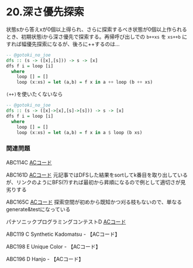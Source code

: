 # 20.深さ優先探索

状態sから答えxが0個以上得られ、さらに探索するべき状態が0個以上作られるとき、初期状態iから深さ優先で探索する。再帰呼び出しでの `b++xs` を `xs++b` にすれば幅優先探索になるが、後ろに++するのは…

```haskell
-- @gotoki_no_joe
dfs :: (s -> ([x],[s])) -> s -> [x]
dfs f i = loop [i]
  where
    loop [] = []
    loop (x:xs) = let (a,b) = f x in a ++ loop (b ++ xs)
```

`(++)`を使いたくないなら

```haskell
-- @gotoki_no_joe
dfs :: (s -> ([x]->[x],[s]->[s])) -> s -> [x]
dfs f i = loop [i]
  where
    loop [] = []
    loop (x:xs) = let (a,b) = f x in a $ loop (b xs)
```

### 関連問題

ABC114C [ACコード](https://atcoder.jp/contests/abc114/submissions/22947417)  
ABC161D [ACコード](https://atcoder.jp/contests/abc161/submissions/11538255) 元記事ではDFSした結果をsortしてk番目を取り出しているが、リンクのようにBFS\(?\)すれば最初から昇順になるので例として適切さが見劣りする  
ABC165C [ACコード](https://atcoder.jp/contests/abc165/submissions/12627062) 探索空間が初めから既知かつ刈る枝もないので、単なるgenerate&testになっている  
パナソニックプログラミングコンテストD [ACコード](https://atcoder.jp/contests/panasonic2020/submissions/22948106)  
ABC119 C Synthetic Kadomatsu - 【ACコード】  
ABC198 E Unique Color - 【ACコード】  
ABC196 D Hanjo - 【ACコード】

